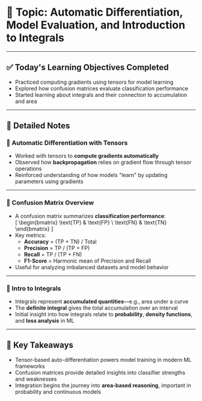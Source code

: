 # 📘 Topic: Automatic Differentiation, Model Evaluation, and Introduction to Integrals

---

## ✅ Today's Learning Objectives Completed

- Practiced computing gradients using tensors for model learning  
- Explored how confusion matrices evaluate classification performance  
- Started learning about integrals and their connection to accumulation and area  

---

## 📝 Detailed Notes

### 🔹 Automatic Differentiation with Tensors

- Worked with tensors to **compute gradients automatically**  
- Observed how **backpropagation** relies on gradient flow through tensor operations  
- Reinforced understanding of how models "learn" by updating parameters using gradients  

---

### 🔹 Confusion Matrix Overview

- A confusion matrix summarizes **classification performance**:  
  \[
  \begin{bmatrix}
  \text{TP} & \text{FP} \\
  \text{FN} & \text{TN}
  \end{bmatrix}
  \]  
- Key metrics:
  - **Accuracy** = (TP + TN) / Total  
  - **Precision** = TP / (TP + FP)  
  - **Recall** = TP / (TP + FN)  
  - **F1-Score** = Harmonic mean of Precision and Recall  
- Useful for analyzing imbalanced datasets and model behavior  

---

### 🔹 Intro to Integrals

- Integrals represent **accumulated quantities**—e.g., area under a curve  
- The **definite integral** gives the total accumulation over an interval  
- Initial insight into how integrals relate to **probability**, **density functions**, and **loss analysis** in ML  

---

## 🔑 Key Takeaways

- Tensor-based auto-differentiation powers model training in modern ML frameworks  
- Confusion matrices provide detailed insights into classifier strengths and weaknesses  
- Integration begins the journey into **area-based reasoning**, important in probability and continuous models  
